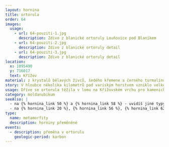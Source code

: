 ```yaml
---
layout: hornina
title: ortorula
order: 64
images:
  usage:
    - url: 64-pouziti-1.jpg
      description: Zdivo z blanické ortoruly Louňovice pod Blaníkem
    - url: 64-pouziti-2.jpg
      description: Zdivo z blanické ortoruly detail
    - url: 64-pouziti-3.jpg
      description: Zdivo z blanické ortoruly detail
location:
  x: 1095490
  y: 716017
  text: Křížov
material: z krystalů bělavých živců, šedého křemene a černého turmalínu
story: V hloubce několika kilometrů pod variským horstvem vzniklo velké těleso žhavého magmatu, které velice pomalu chladlo. Při chladnutí v magmatu vyrůstaly krystaly. Vznikla pevná hornina - žula. Při variském vrásnění se srazily litosférické desky. Některé části zemské kůry byly zatlačeny do velké hloubky, kde je vysoká teplota a velký tlak. Žula se novým podmínkám přizpůsobila - změnilo se její uspořádání a vznikly některé nové minerály - z žuly se stala ortorula.
usage: Dříve se ortorula těžila v lomu na Křížovském vrchu pro kamenické zpracování. V Louňovicích pod Blaníkem jsou z ní vyrobeny schody kostela, dlažba zámeckého nádvoří a mnoho menších kamenických prací. Pro průmyslové využití se blanická ortorula příliš nehodila. Těžba v lomu byla ukončena.
category: moldanubikum
seeAlso: |
  - na {% hornina_link 50 %} a {% hornina_link 58 %} - uvidíš jiné typy ortorul
  - na {% hornina_link 20 %}, {% hornina_link 56 %}, {% hornina_link 62 %} a {% hornina_link 74 %} - uvidíš, jak jsem mohl vypadat před metamorfózou
type:
  name: metamorfity
  description: horniny přeměněné
events:
  - description: přeměna v ortorulu
    geologic-period: karbon
---
```


